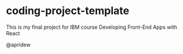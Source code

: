 # coding-project-template

This is my final project for IBM course Developing Front-End Apps with React

@apridew